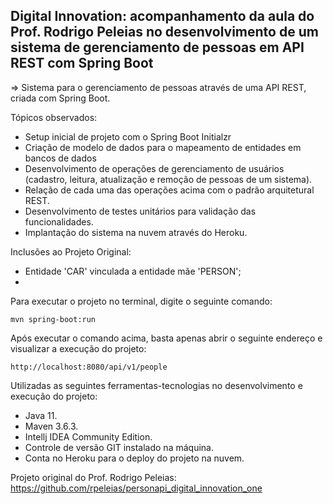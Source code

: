 <h2>Digital Innovation: acompanhamento da aula do Prof. Rodrigo Peleias no desenvolvimento de um sistema de gerenciamento de pessoas em API REST com Spring Boot</h2>

=> Sistema para o gerenciamento de pessoas através de uma API REST, criada com Spring Boot.

Tópicos observados:

* Setup inicial de projeto com o Spring Boot Initialzr 
* Criação de modelo de dados para o mapeamento de entidades em bancos de dados
* Desenvolvimento de operações de gerenciamento de usuários (cadastro, leitura, atualização e remoção de pessoas de um sistema).
* Relação de cada uma das operações acima com o padrão arquitetural REST.
* Desenvolvimento de testes unitários para validação das funcionalidades.
* Implantação do sistema na nuvem através do Heroku.

Inclusões ao Projeto Original:

* Entidade 'CAR' vinculada a entidade mãe 'PERSON';
* 

Para executar o projeto no terminal, digite o seguinte comando:

```shell script
mvn spring-boot:run 
```

Após executar o comando acima, basta apenas abrir o seguinte endereço e visualizar a execução do projeto:

```
http://localhost:8080/api/v1/people
```

Utilizadas as seguintes ferramentas-tecnologias no desenvolvimento e execução do projeto:

* Java 11.
* Maven 3.6.3.
* Intellj IDEA Community Edition.
* Controle de versão GIT instalado na máquina.
* Conta no Heroku para o deploy do projeto na nuvem.

Projeto original do Prof. Rodrigo Peleias: https://github.com/rpeleias/personapi_digital_innovation_one



